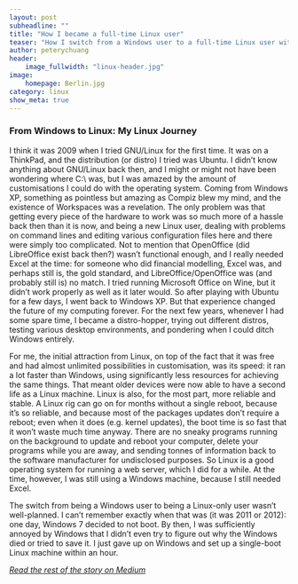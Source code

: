 ```yaml
---
layout: post
subheadline: ""
title: "How I became a full-time Linux user"
teaser: "How I switch from a Windows user to a full-time Linux user with no regret"
author: peterychuang
header:
    image_fullwidth: "linux-header.jpg"
image:
    homepage: Berlin.jpg
category: linux
show_meta: true
---
```

### From Windows to Linux: My Linux Journey

I think it was 2009 when I tried GNU/Linux for the first time. It was on a ThinkPad, and the distribution (or distro) I tried was Ubuntu. I didn’t know anything about GNU/Linux back then, and I might or might not have been wondering where C:\ was, but I was amazed by the amount of customisations I could do with the operating system. Coming from Windows XP, something as pointless but amazing as Compiz blew my mind, and the existence of Workspaces was a revelation.
The only problem was that getting every piece of the hardware to work was so much more of a hassle back then than it is now, and being a new Linux user, dealing with problems on command lines and editing various configuration files here and there were simply too complicated. Not to mention that OpenOffice (did LibreOffice exist back then?) wasn’t functional enough, and I really needed Excel at the time: for someone who did financial modelling, Excel was, and perhaps still is, the gold standard, and LibreOffice/OpenOffice was (and probably still is) no match. I tried running Microsoft Office on Wine, but it didn’t work properly as well as it later would. So after playing with Ubuntu for a few days, I went back to Windows XP. But that experience changed the future of my computing forever. For the next few years, whenever I had some spare time, I became a distro-hopper, trying out different distros, testing various desktop environments, and pondering when I could ditch Windows entirely.

For me, the initial attraction from Linux, on top of the fact that it was free and had almost unlimited possibilities in customisation, was its speed: it ran a lot faster than Windows, using significantly less resources for achieving the same things. That meant older devices were now able to have a second life as a Linux machine. Linux is also, for the most part, more reliable and stable. A Linux rig can go on for months without a single reboot, because it’s so reliable, and because most of the packages updates don’t require a reboot; even when it does (e.g. kernel updates), the boot time is so fast that it won’t waste much time anyway. There are no sneaky programs running on the background to update and reboot your computer, delete your programs while you are away, and sending tonnes of information back to the software manufacturer for undisclosed purposes. So Linux is a good operating system for running a web server, which I did for a while. At the time, however, I was still using a Windows machine, because I still needed Excel.

The switch from being a Windows user to being a Linux-only user wasn’t well-planned. I can’t remember exactly when that was (it was 2011 or 2012): one day, Windows 7 decided to not boot. By then, I was sufficiently annoyed by Windows that I didn’t even try to figure out why the Windows died or tried to save it. I just gave up on Windows and set up a single-boot Linux machine within an hour.

<em>[Read the rest of the story on Medium][1]</em>

[1]: medium.com/@peterychuang/from-windows-to-linux-how-i-became-a-full-time-linux-user-f14f5bc28726



